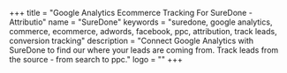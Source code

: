+++
title = "Google Analytics Ecommerce Tracking For SureDone - Attributio"
name = "SureDone"
keywords = "suredone, google analytics, commerce, ecommerce, adwords, facebook, ppc, attribution, track leads, conversion tracking"
description = "Connect Google Analytics with SureDone to find our where your leads are coming from. Track leads from the source - from search to ppc."
logo = ""
+++
